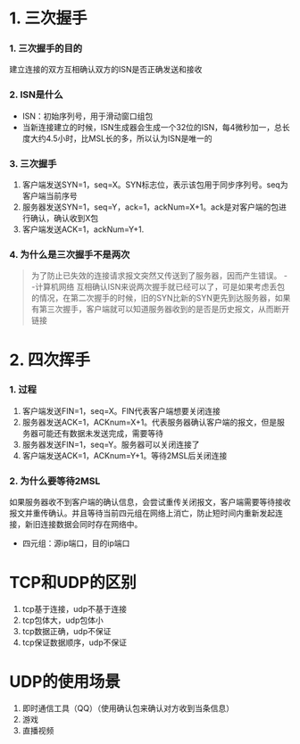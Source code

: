 # 1. 三次握手

### 1. 三次握手的目的
建立连接的双方互相确认双方的ISN是否正确发送和接收

### 2. ISN是什么
- ISN：初始序列号，用于滑动窗口组包
- 当新连接建立的时候，ISN生成器会生成一个32位的ISN，每4微秒加一，总长度大约4.5小时，比MSL长的多，所以认为ISN是唯一的

### 3. 三次握手
1. 客户端发送SYN=1，seq=X。SYN标志位，表示该包用于同步序列号。seq为客户端当前序号
2. 服务器发送SYN=1，seq=Y，ack=1，ackNum=X+1。ack是对客户端的包进行确认，确认收到X包
3. 客户端发送ACK=1，ackNum=Y+1.

### 4. 为什么是三次握手不是两次
> 为了防止已失效的连接请求报文突然又传送到了服务器，因而产生错误。 --计算机网络
互相确认ISN来说两次握手就已经可以了，可是如果考虑丢包的情况，在第二次握手的时候，旧的SYN比新的SYN更先到达服务器，如果有第三次握手，客户端就可以知道服务器收到的是否是历史报文，从而断开链接

# 2. 四次挥手

### 1. 过程
1. 客户端发送FIN=1，seq=X。FIN代表客户端想要关闭连接
2. 服务器发送ACK=1，ACKnum=X+1。代表服务器确认客户端的报文，但是服务器可能还有数据未发送完成，需要等待
3. 服务器发送FIN=1，seq=Y。服务器可以关闭连接了
4. 客户端发送ACK=1，ACKnum=Y+1。等待2MSL后关闭连接

### 2. 为什么要等待2MSL
如果服务器收不到客户端的确认信息，会尝试重传关闭报文，客户端需要等待接收报文并重传确认。并且等待当前四元组在网络上消亡，防止短时间内重新发起连接，新旧连接数据会同时存在网络中。
- 四元组：源ip端口，目的ip端口

# TCP和UDP的区别
1. tcp基于连接，udp不基于连接
2. tcp包体大，udp包体小
3. tcp数据正确，udp不保证
4. tcp保证数据顺序，udp不保证

# UDP的使用场景
1. 即时通信工具（QQ）（使用确认包来确认对方收到当条信息）
2. 游戏
3. 直播视频